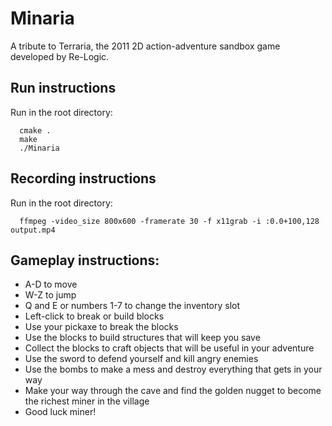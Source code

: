 # Minaria

A tribute to Terraria, the 2011 2D action-adventure sandbox game developed by Re-Logic.

## Run instructions
Run in the root directory:
```
  cmake .
  make
  ./Minaria
```

## Recording instructions
Run in the root directory:
```
  ffmpeg -video_size 800x600 -framerate 30 -f x11grab -i :0.0+100,128 output.mp4
```

## Gameplay instructions:
* A-D to move
* W-Z to jump
* Q and E or numbers 1-7 to change the inventory slot
* Left-click to break or build blocks
* Use your pickaxe to break the blocks
* Use the blocks to build structures that will keep you save 
* Collect the blocks to craft objects that will be useful in your adventure
* Use the sword to defend yourself and kill angry enemies
* Use the bombs to make a mess and destroy everything that gets in your way
* Make your way through the cave and find the golden nugget to become the richest miner in the village
* Good luck miner!
